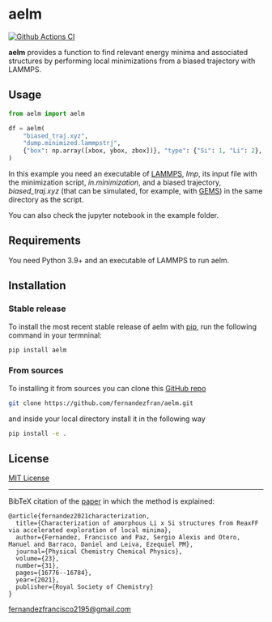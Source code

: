 # aelm

[![Github Actions CI](https://github.com/fernandezfran/aelm/actions/workflows/ci.yml/badge.svg)](https://github.com/fernandezfran/aelm/actions/workflows/ci.yml)

**aelm** provides a function to find relevant energy minima and associated 
structures by performing local minimizations from a biased trajectory with LAMMPS.


## Usage

```python
from aelm import aelm

df = aelm(
    "biased_traj.xyz",
    "dump.minimized.lammpstrj",
    {"box": np.array([xbox, ybox, zbox])}, "type": {"Si": 1, "Li": 2},
)
```

In this example you need an executable of [LAMMPS](https://www.lammps.org/), 
_lmp_, its input file with the minimization script, _in.minimization_, and a 
biased trajectory, _biased_traj.xyz_ (that can be simulated, for example, with 
[GEMS](https://github.com/alexispaz/GEMS)) in the same directory as the script.

You can also check the jupyter notebook in the example folder.


## Requirements

You need Python 3.9+ and an executable of LAMMPS to run aelm.


## Installation

### Stable release

To install the most recent stable release of aelm with [pip](https://pip.pypa.io/en/stable/), 
run the following command in your termninal:

```bash
pip install aelm
```

### From sources

To installing it from sources you can clone this [GitHub repo](https://github.com/fernandezfran/aelm) 

```bash
git clone https://github.com/fernandezfran/aelm.git
```

and inside your local directory install it in the following way 

```bash
pip install -e .
```


## License

[MIT License](https://github.com/fernandezfran/aelm/blob/master/LICENSE)


----------------------------------------------------------------------------------

BibTeX citation of the 
[paper](https://pubs.rsc.org/en/content/articlelanding/2021/cp/d1cp02216d/unauth)
in which the method is explained:
```
@article{fernandez2021characterization,
  title={Characterization of amorphous Li x Si structures from ReaxFF via accelerated exploration of local minima},
  author={Fernandez, Francisco and Paz, Sergio Alexis and Otero, Manuel and Barraco, Daniel and Leiva, Ezequiel PM},
  journal={Physical Chemistry Chemical Physics},
  volume={23},
  number={31},
  pages={16776--16784},
  year={2021},
  publisher={Royal Society of Chemistry}
}
```

<fernandezfrancisco2195@gmail.com>
